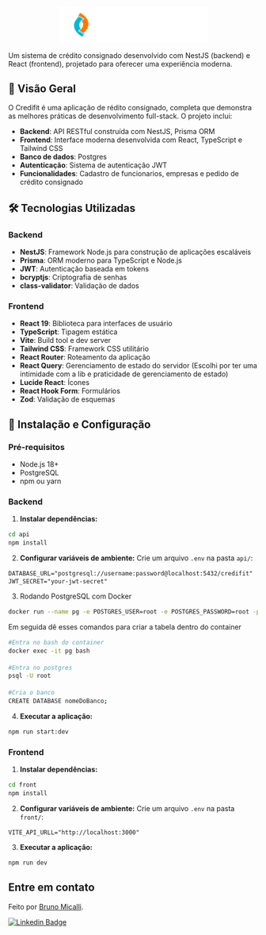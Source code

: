 <div align="center" class="">
  <img alt="fincheck" title="portfolio" src="https://raw.githubusercontent.com/Micalli/credifit/ebdf165f04c7480deb358967406ba8c463ea7146/front/src/assets/logo.svg" width="300px">
</div>

Um sistema  de crédito consignado desenvolvido com NestJS (backend) e React (frontend), projetado para oferecer uma experiência moderna.

## 🎯 Visão Geral

O Credifit é uma aplicação de rédito consignado, completa que demonstra as melhores práticas de desenvolvimento full-stack. O projeto inclui:

- **Backend**: API RESTful construída com NestJS, Prisma ORM
- **Frontend**: Interface moderna desenvolvida com React, TypeScript e Tailwind CSS
- **Banco de dados**: Postgres
- **Autenticação**: Sistema de autenticação JWT 
- **Funcionalidades**: Cadastro de funcionarios, empresas e pedido de crédito consignado


## 🛠️ Tecnologias Utilizadas

### Backend
- **NestJS**: Framework Node.js para construção de aplicações escaláveis
- **Prisma**: ORM moderno para TypeScript e Node.js 
- **JWT**: Autenticação baseada em tokens
- **bcryptjs**: Criptografia de senhas
- **class-validator**: Validação de dados

### Frontend
- **React 19**: Biblioteca para interfaces de usuário
- **TypeScript**: Tipagem estática
- **Vite**: Build tool e dev server
- **Tailwind CSS**: Framework CSS utilitário
- **React Router**: Roteamento da aplicação
- **React Query**: Gerenciamento de estado do servidor (Escolhi por ter uma intimidade com a lib e praticidade de gerenciamento de estado)
- **Lucide React**: Ícones
- **React Hook Form**: Formulários
- **Zod**: Validação de esquemas


## 🚀 Instalação e Configuração

### Pré-requisitos
- Node.js 18+
- PostgreSQL
- npm ou yarn

### Backend

1. **Instalar dependências:**
```bash
cd api
npm install
```

2. **Configurar variáveis de ambiente:**
Crie um arquivo `.env` na pasta `api/`:
```env
DATABASE_URL="postgresql://username:password@localhost:5432/credifit"
JWT_SECRET="your-jwt-secret"
```

3. Rodando PostgreSQL com Docker
```bash
docker run --name pg -e POSTGRES_USER=root -e POSTGRES_PASSWORD=root -p 5432:5432 -d postgres
```

Em seguida dê esses comandos para criar a tabela dentro do container
```bash
#Entra no bash do container
docker exec -it pg bash

#Entra no postgres
psql -U root

#Cria o banco
CREATE DATABASE nomeDoBanco;
```

4. **Executar a aplicação:**
```bash
npm run start:dev
```

### Frontend

1. **Instalar dependências:**
```bash
cd front
npm install
```

2. **Configurar variáveis de ambiente:**
Crie um arquivo `.env` na pasta `front/`:
```env
VITE_API_URLL="http://localhost:3000"
```

3. **Executar a aplicação:**
```bash
npm run dev
```


## Entre em contato
Feito por [Bruno Micalli](https://github.com/micalli).

[![Linkedin Badge](https://img.shields.io/badge/-Bruno_Micalli-blue?style=flat-square&logo=Linkedin&logoColor=white&link=https://www.linkedin.com/in/brunomicalli/)](https://www.linkedin.com/in/brunomicalli/)
